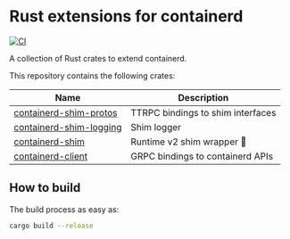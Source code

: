# Rust extensions for containerd

[![CI](https://github.com/mxpv/shim-rs/actions/workflows/ci.yml/badge.svg?branch=main)](https://github.com/mxpv/shim-rs/actions/workflows/ci.yml)

A collection of Rust crates to extend containerd.

This repository contains the following crates:

| Name | Description |
| --- | --- |
| [containerd-shim-protos](crates/shim-protos) | TTRPC bindings to shim interfaces |
| [containerd-shim-logging](crates/logging) | Shim logger |
| [containerd-shim](crates/shim) | Runtime v2 shim wrapper 🚧 |
| [containerd-client](crates/client) | GRPC bindings to containerd APIs |

## How to build
The build process as easy as:
```bash
cargo build --release
```
